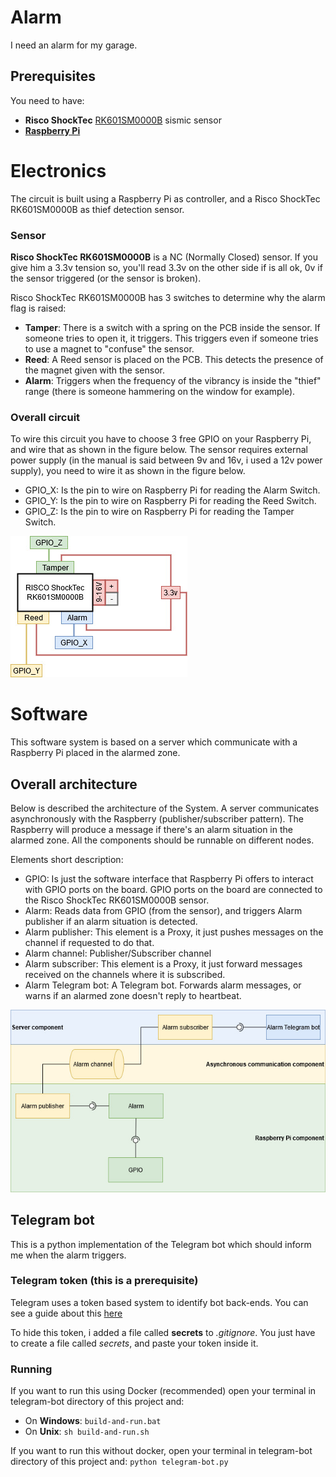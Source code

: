 # Alarm
I need an alarm for my garage.

## Prerequisites

You need to have:
- **Risco ShockTec** [RK601SM0000B](https://www.riscogroup.com/italy/products/product/2694) sismic sensor
- [**Raspberry Pi**](https://www.raspberrypi.org/)

# Electronics

The circuit is built using a Raspberry Pi as controller, and a Risco ShockTec RK601SM0000B as thief detection sensor.

### Sensor

**Risco ShockTec RK601SM0000B** is a NC (Normally Closed) sensor. If you give him a 3.3v tension so, you'll read 3.3v on the other side if is all ok, 0v if the sensor triggered (or the sensor is broken).

Risco ShockTec RK601SM0000B has 3 switches to determine why the alarm flag is raised:
- **Tamper**: There is a switch with a spring on the PCB inside the sensor. If someone tries to open it, it triggers. This triggers even if someone tries to use a magnet to "confuse" the sensor.
- **Reed**: A Reed sensor is placed on the PCB. This detects the presence of the magnet given with the sensor.
- **Alarm**: Triggers when the frequency of the vibrancy is inside the "thief" range (there is someone hammering on the window for example).

### Overall circuit

To wire this circuit you have to choose 3 free GPIO on your Raspberry Pi, and wire that as shown in the figure below.
The sensor requires external power supply (in the manual is said between 9v and 16v, i used a 12v power supply), you need to wire it as shown in the figure below.

- GPIO_X: Is the pin to wire on Raspberry Pi for reading the Alarm Switch.
- GPIO_Y: Is the pin to wire on Raspberry Pi for reading the Reed Switch.
- GPIO_Z: Is the pin to wire on Raspberry Pi for reading the Tamper Switch.

![wiring](https://raw.githubusercontent.com/thanh-guong/alarm/master/image/circuit.jpg)

# Software

This software system is based on a server which communicate with a Raspberry Pi placed in the alarmed zone.

## Overall architecture

Below is described the architecture of the System. A server communicates asynchronously with the Raspberry (publisher/subscriber pattern). The Raspberry will produce a message if there's an alarm situation in the alarmed zone.
All the components should be runnable on different nodes.

Elements short description:
- GPIO: Is just the software interface that Raspberry Pi offers to interact with GPIO ports on the board. GPIO ports on the board are connected to the Risco ShockTec RK601SM0000B sensor.
- Alarm: Reads data from GPIO (from the sensor), and triggers Alarm publisher if an alarm situation is detected.
- Alarm publisher: This element is a Proxy, it just pushes messages on the channel if requested to do that.
- Alarm channel: Publisher/Subscriber channel
- Alarm subscriber: This element is a Proxy, it just forward messages received on the channels where it is subscribed.
- Alarm Telegram bot: A Telegram bot. Forwards alarm messages, or warns if an alarmed zone doesn't reply to heartbeat.

![software-architecture](https://raw.githubusercontent.com/thanh-guong/alarm/master/image/software-architecture.jpg)

## Telegram bot

This is a python implementation of the Telegram bot which should inform me when the alarm triggers.

### Telegram token (this is a prerequisite)

Telegram uses a token based system to identify bot back-ends. You can see a guide about this [here](https://core.telegram.org/bots#3-how-do-i-create-a-bot)

To hide this token, i added a file called **secrets** to _.gitignore_.
You just have to create a file called _secrets_, and paste your token inside it.

 ### Running
 
 If you want to run this using Docker (recommended) open your terminal in telegram-bot directory of this project and:
 - On **Windows**: `build-and-run.bat`
 - On **Unix**: `sh build-and-run.sh`
 
 If you want to run this without docker, open your terminal in telegram-bot directory of this project and:
`python telegram-bot.py`